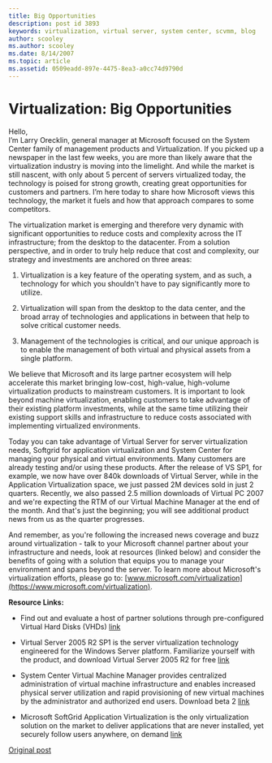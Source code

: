 ```yaml
---
title: Big Opportunities
description: post id 3893
keywords: virtualization, virtual server, system center, scvmm, blog
author: scooley
ms.author: scooley
ms.date: 8/14/2007
ms.topic: article
ms.assetid: 0509eadd-897e-4475-8ea3-a0cc74d9790d
---
```


# Virtualization: Big Opportunities

Hello,  
I’m Larry Orecklin, general manager at Microsoft focused on the System Center family of management products and Virtualization. If you picked up a newspaper in the last few weeks, you are more than likely aware that the virtualization industry is moving into the limelight. And while the market is still nascent, with only about 5 percent of servers virtualized today, the technology is poised for strong growth, creating great opportunities for customers and partners. I’m here today to share how Microsoft views this technology, the market it fuels and how that approach compares to some competitors.

The virtualization market is emerging and therefore very dynamic with significant opportunities to reduce costs and complexity across the IT infrastructure; from the desktop to the datacenter. From a solution perspective, and in order to truly help reduce that cost and complexity, our strategy and investments are anchored on three areas:

1. Virtualization is a key feature of the operating system, and as such, a technology for which you shouldn't have to pay significantly more to utilize.

2. Virtualization will span from the desktop to the data center, and the broad array of technologies and applications in between that help to solve critical customer needs.

3. Management of the technologies is critical, and our unique approach is to enable the management of both virtual and physical assets from a single platform.

We believe that Microsoft and its large partner ecosystem will help accelerate this market bringing low-cost, high-value, high-volume virtualization products to mainstream customers. It is important to look beyond machine virtualization, enabling customers to take advantage of their existing platform investments, while at the same time utilizing their existing support skills and infrastructure to reduce costs associated with implementing virtualized environments.

Today you can take advantage of Virtual Server for server virtualization needs, Softgrid for application virtualization and System Center for managing your physical and virtual environments. Many customers are already testing and/or using these products. After the release of VS SP1, for example, we now have over 840k downloads of Virtual Server, while in the Application Virtualization space, we just passed 2M devices sold in just 2 quarters. Recently, we also passed 2.5 million downloads of Virtual PC 2007 and we're expecting the RTM of our Virtual Machine Manager at the end of the month. And that's just the beginning; you will see additional product news from us as the quarter progresses.

And remember, as you're following the increased news coverage and buzz around virtualization - talk to your Microsoft channel partner about your infrastructure and needs, look at resources (linked below) and consider the benefits of going with a solution that equips you to manage your environment and spans beyond the server. To learn more about Microsoft's virtualization efforts, please go to: [www.microsoft.com/virtualization](https://www.microsoft.com/virtualization).

**Resource Links:**

* Find out and evaluate a host of partner solutions through pre-configured Virtual Hard Disks (VHDs) [link](https://www.microsoft.com/windowsserversystem/virtualization/default.mspx)

* Virtual Server 2005 R2 SP1 is the server virtualization technology engineered for the Windows Server platform. Familiarize yourself with the product, and download Virtual Server 2005 R2 for free [link](https://www.microsoft.com/windowsserversystem/virtualserver)

* System Center Virtual Machine Manager provides centralized administration of virtual machine infrastructure and enables increased physical server utilization and rapid provisioning of new virtual machines by the administrator and authorized end users. Download beta 2 [link](https://www.microsoft.com/systemcenter/scvmm/default.mspx)

* Microsoft SoftGrid Application Virtualization is the only virtualization solution on the market to deliver applications that are never installed, yet securely follow users anywhere, on demand [link](https://www.microsoft.com/systemcenter/softgrid/default.mspx)

[Original post](https://blogs.technet.microsoft.com/virtualization/2007/08/14/virtualization-big-opportunities/)